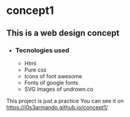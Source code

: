 # concept1
## This is a web design concept
* ### Tecnologies used
    * Html
    * Pure css
    * Icons of font awesome
    * Fonts of google fonts
    * SVG images of undrown.co 

This project is just a practice
You can see it on https://j0s3armando.github.io/concept1/
